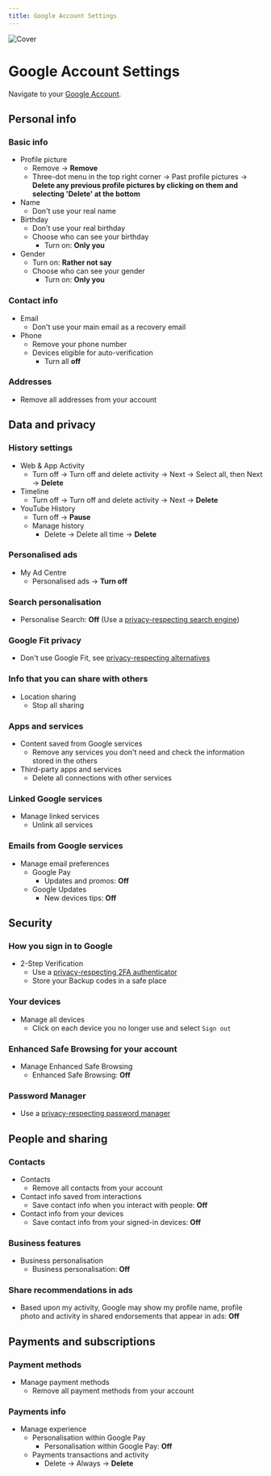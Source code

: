 ```yaml
---
title: Google Account Settings
---
```


![Cover](/assets/covers/google.png)

# Google Account Settings

Navigate to your [Google Account](https://myaccount.google.com/).

## Personal info

### Basic info

* Profile picture
  * Remove -> **Remove**
  * Three-dot menu in the top right corner -> Past profile pictures -> **Delete any previous profile pictures by clicking on them and selecting 'Delete' at the bottom**
* Name
  * Don't use your real name
* Birthday
  * Don't use your real birthday
  * Choose who can see your birthday
    * Turn on: **Only you**
* Gender
  * Turn on: **Rather not say**
  * Choose who can see your gender
    * Turn on: **Only you**

### Contact info

* Email
  * Don't use your main email as a recovery email
* Phone
  * Remove your phone number
  * Devices eligible for auto-verification
    * Turn all **off**

### Addresses

* Remove all addresses from your account

## Data and privacy

### History settings

* Web & App Activity
  * Turn off -> Turn off and delete activity -> Next -> Select all, then Next -> **Delete**
* Timeline
  * Turn off -> Turn off and delete activity -> Next -> **Delete**
* YouTube History
  * Turn off -> **Pause**
  * Manage history
    * Delete -> Delete all time -> **Delete**

### Personalised ads

* My Ad Centre
  * Personalised ads -> **Turn off**

### Search personalisation

* Personalise Search: **Off** (Use a [privacy-respecting search engine](/recommendations/internet-browsing/search-engines))

### Google Fit privacy

* Don't use Google Fit, see [privacy-respecting alternatives](/recommendations/software/foss-alternatives#health)

### Info that you can share with others

* Location sharing
  * Stop all sharing

### Apps and services

* Content saved from Google services
  * Remove any services you don't need and check the information stored in the others
* Third-party apps and services
  * Delete all connections with other services

### Linked Google services

* Manage linked services
  * Unlink all services

### Emails from Google services

* Manage email preferences
  * Google Pay
    * Updates and promos: **Off**
  * Google Updates
    * New devices tips: **Off**

## Security

### How you sign in to Google

* 2-Step Verification
  * Use a [privacy-respecting 2FA authenticator](/recommendations/software/multi-factor-authentication)
  * Store your Backup codes in a safe place

### Your devices

* Manage all devices
  * Click on each device you no longer use and select `Sign out`

### Enhanced Safe Browsing for your account

* Manage Enhanced Safe Browsing
  * Enhanced Safe Browsing: **Off**

### Password Manager

* Use a [privacy-respecting password manager](/recommendations/software/password-managers)

## People and sharing

### Contacts

* Contacts
  * Remove all contacts from your account
* Contact info saved from interactions
  * Save contact info when you interact with people: **Off**
* Contact info from your devices
  * Save contact info from your signed-in devices: **Off**

### Business features

* Business personalisation
  * Business personalisation: **Off**

### Share recommendations in ads

* Based upon my activity, Google may show my profile name, profile photo and activity in shared endorsements that appear in ads: **Off**

## Payments and subscriptions

### Payment methods

* Manage payment methods
  * Remove all payment methods from your account

### Payments info

* Manage experience
  * Personalisation within Google Pay
    * Personalisation within Google Pay: **Off**
  * Payments transactions and activity
    * Delete -> Always -> **Delete**